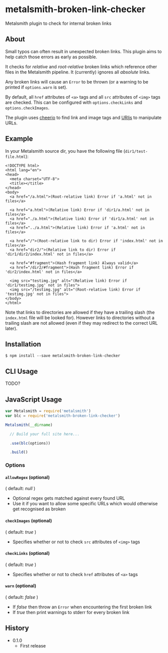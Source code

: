 # metalsmith-broken-link-checker

Metalsmith plugin to check for internal broken links

## About

Small typos can often result in unexpected broken links. This plugin aims to help catch those errors as early as possible.

It checks for *relative* and *root-relative* broken links which reference other files in the Metalsmith pipeline. It (currently) ignores all *absolute* links.

Any broken links will cause an `Error` to be thrown (or a warning to be printed if `options.warn` is set). 

By default, all `href` attributes of `<a>` tags and all `src` attributes of `<img>` tags are checked. This can be configured with `options.checkLinks` and `options.checkImages`.

The plugin uses [cheerio](https://www.npmjs.com/package/cheerio) to find link and image tags and [URIjs](https://www.npmjs.com/package/URIjs) to manipulate URLs. 

## Example

In your Metalsmith source dir, you have the following file (`dir1/test-file.html`):

```
<!DOCTYPE html>
<html lang="en">
<head>
  <meta charset="UTF-8">
  <title></title>
</head>
<body>
  <a href="/a.html">(Root-relative link) Error if 'a.html' not in files</a>

  <a href="a.html">(Relative link) Error if 'dir1/a.html' not in files</a>
  <a href="./a.html">(Relative link) Error if 'dir1/a.html' not in files</a>
  <a href="../a.html">(Relative link) Error if 'a.html' not in files</a>

  <a href="/">(Root-relative link to dir) Error if 'index.html' not in files</a>
  <a href="dir2/">(Relative link to dir) Error if 'dir1/dir2/index.html' not in files</a>

  <a href="#fragment">(Hash fragment link) Always valid</a>
  <a href="/dir2/#fragment">(Hash fragment link) Error if 'dir2/index.html' not in files</a>

  <img src="testimg.jpg" alt="(Relative link) Error if 'dir1/testimg.jpg' not in files">
  <img src="/testimg.jpg" alt="(Root-relative link) Error if 'testimg.jpg' not in files">
</body>
</html>
```

Note that links to directories are allowed if they have a trailing slash (the `index.html` file will be looked for). However links to directories without a trailing slash are not allowed (even if they may redirect to the correct URL later). 

## Installation

```
$ npm install --save metalsmith-broken-link-checker
```

## CLI Usage

TODO?

## JavaScript Usage

```javascript
var Metalsmith = require('metalsmith')
var blc = require('metalsmith-broken-link-checker')

Metalsmith(__dirname)

  // Build your full site here...

  .use(blc(options))

  .build()
```

### Options

#### `allowRegex` (optional)

( default: *null* )

- Optional regex gets matched against every found URL
- Use it if you want to allow some specific URLs which would otherwise get recognised as broken

#### `checkImages` (optional)

( default: *true* )

- Specifies whether or not to check `src` attributes of `<img>` tags

#### `checkLinks` (optional)

( default: *true* )

- Specifies whether or not to check `href` attributes of `<a>` tags

#### `warn` (optional)

( default: *false* )

- If *false* then throw an `Error` when encountering the first broken link
- If *true* then print warnings to stderr for every broken link

## History

- 0.1.0
    - First release
